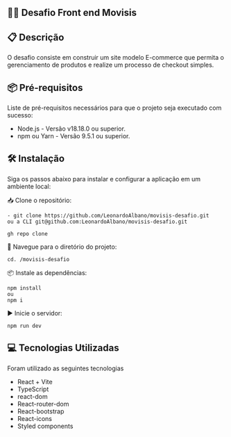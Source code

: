 
## 👨‍💻 Desafio Front end Movisis

## 📋 Descrição
O desafio consiste em construir um site modelo E-commerce que permita o gerenciamento de produtos e realize um processo de checkout simples.
## 📦 Pré-requisitos

Liste de pré-requisitos necessários para que o projeto seja executado com sucesso:

 - Node.js - Versão v18.18.0 ou superior.
 - npm ou Yarn - Versão 9.5.1 ou superior.
## 🛠️ Instalação

Siga os passos abaixo para instalar e configurar a aplicação em um ambiente local:

📥 Clone o repositório:

    - git clone https://github.com/LeonardoAlbano/movisis-desafio.git
    ou a CLI git@github.com:LeonardoAlbano/movisis-desafio.git

    gh repo clone 


📂 Navegue para o diretório do projeto:

    cd. /movisis-desafio

📦 Instale as dependências:

    npm install
    ou
    npm i

▶️ Inicie o servidor:

    npm run dev
## 💻 Tecnologias Utilizadas

Foram utilizado as seguintes tecnologias 

 - React + Vite
 - TypeScript
 - react-dom
 - React-router-dom
 - React-bootstrap
 - React-icons
 - Styled components